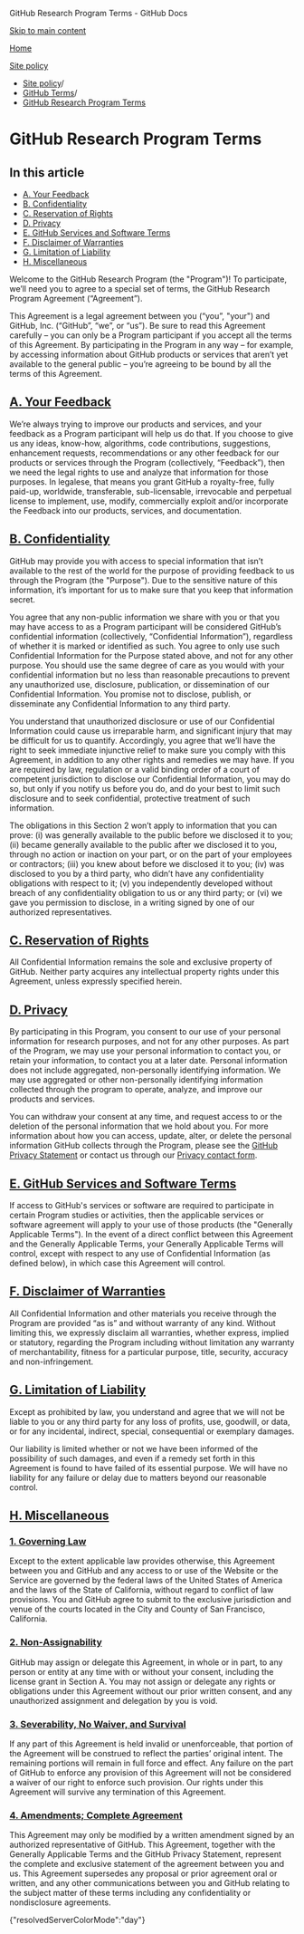 GitHub Research Program Terms - GitHub Docs

[Skip to main content](#main-content)

[Home](/ru)

[Site policy](/ru/site-policy)

* [Site policy](/ru/site-policy)/
* [GitHub Terms](/ru/site-policy/github-terms)/
* [GitHub Research Program Terms](/ru/site-policy/github-terms/github-research-program-terms)

GitHub Research Program Terms
==========

In this article
----------

* [A. Your Feedback](#a-your-feedback)
* [B. Confidentiality](#b-confidentiality)
* [C. Reservation of Rights](#c-reservation-of-rights)
* [D. Privacy](#d-privacy)
* [E. GitHub Services and Software Terms](#e-github-services-and-software-terms)
* [F. Disclaimer of Warranties](#f-disclaimer-of-warranties)
* [G. Limitation of Liability](#g-limitation-of-liability)
* [H. Miscellaneous](#h-miscellaneous)

Welcome to the GitHub Research Program (the "Program")! To participate, we’ll need you to agree to a special set of terms, the GitHub Research Program Agreement (“Agreement”).

This Agreement is a legal agreement between you (“you”, "your") and GitHub, Inc. (“GitHub”, “we”, or “us”). Be sure to read this Agreement carefully – you can only be a Program participant if you accept all the terms of this Agreement. By participating in the Program in any way – for example, by accessing information about GitHub products or services that aren’t yet available to the general public – you’re agreeing to be bound by all the terms of this Agreement.

[A. Your Feedback](#a-your-feedback)
----------

We’re always trying to improve our products and services, and your feedback as a Program participant will help us do that. If you choose to give us any ideas, know-how, algorithms, code contributions, suggestions, enhancement requests, recommendations or any other feedback for our products or services through the Program (collectively, “Feedback”), then we need the legal rights to use and analyze that information for those purposes. In legalese, that means you grant GitHub a royalty-free, fully paid-up, worldwide, transferable, sub-licensable, irrevocable and perpetual license to implement, use, modify, commercially exploit and/or incorporate the Feedback into our products, services, and documentation.

[B. Confidentiality](#b-confidentiality)
----------

GitHub may provide you with access to special information that isn’t available to the rest of the world for the purpose of providing feedback to us through the Program (the "Purpose"). Due to the sensitive nature of this information, it’s important for us to make sure that you keep that information secret.

You agree that any non-public information we share with you or that you may have access to as a Program participant will be considered GitHub’s confidential information (collectively, “Confidential Information”), regardless of whether it is marked or identified as such. You agree to only use such Confidential Information for the Purpose stated above, and not for any other purpose. You should use the same degree of care as you would with your confidential information but no less than reasonable precautions to prevent any unauthorized use, disclosure, publication, or dissemination of our Confidential Information. You promise not to disclose, publish, or disseminate any Confidential Information to any third party.

You understand that unauthorized disclosure or use of our Confidential Information could cause us irreparable harm, and significant injury that may be difficult for us to quantify. Accordingly, you agree that we’ll have the right to seek immediate injunctive relief to make sure you comply with this Agreement, in addition to any other rights and remedies we may have. If you are required by law, regulation or a valid binding order of a court of competent jurisdiction to disclose our Confidential Information, you may do so, but only if you notify us before you do, and do your best to limit such disclosure and to seek confidential, protective treatment of such information.

The obligations in this Section 2 won’t apply to information that you can prove: (i) was generally available to the public before we disclosed it to you; (ii) became generally available to the public after we disclosed it to you, through no action or inaction on your part, or on the part of your employees or contractors; (iii) you knew about before we disclosed it to you; (iv) was disclosed to you by a third party, who didn’t have any confidentiality obligations with respect to it; (v) you independently developed without breach of any confidentiality obligation to us or any third party; or (vi) we gave you permission to disclose, in a writing signed by one of our authorized representatives.

[C. Reservation of Rights](#c-reservation-of-rights)
----------

All Confidential Information remains the sole and exclusive property of GitHub. Neither party acquires any intellectual property rights under this Agreement, unless expressly specified herein.

[D. Privacy](#d-privacy)
----------

By participating in this Program, you consent to our use of your personal information for research purposes, and not for any other purposes. As part of the Program, we may use your personal information to contact you, or retain your information, to contact you at a later date. Personal information does not include aggregated, non-personally identifying information. We may use aggregated or other non-personally identifying information collected through the program to operate, analyze, and improve our products and services.

You can withdraw your consent at any time, and request access to or the deletion of the personal information that we hold about you. For more information about how you can access, update, alter, or delete the personal information GitHub collects through the Program, please see the [GitHub Privacy Statement](/ru/site-policy/privacy-policies/github-privacy-statement) or contact us through our [Privacy contact form](https://github.com/contact/privacy).

[E. GitHub Services and Software Terms](#e-github-services-and-software-terms)
----------

If access to GitHub's services or software are required to participate in certain Program studies or activities, then the applicable services or software agreement will apply to your use of those products (the "Generally Applicable Terms"). In the event of a direct conflict between this Agreement and the Generally Applicable Terms, your Generally Applicable Terms will control, except with respect to any use of Confidential Information (as defined below), in which case this Agreement will control.

[F. Disclaimer of Warranties](#f-disclaimer-of-warranties)
----------

All Confidential Information and other materials you receive through the Program are provided “as is” and without warranty of any kind. Without limiting this, we expressly disclaim all warranties, whether express, implied or statutory, regarding the Program including without limitation any warranty of merchantability, fitness for a particular purpose, title, security, accuracy and non-infringement.

[G. Limitation of Liability](#g-limitation-of-liability)
----------

Except as prohibited by law, you understand and agree that we will not be liable to you or any third party for any loss of profits, use, goodwill, or data, or for any incidental, indirect, special, consequential or exemplary damages.

Our liability is limited whether or not we have been informed of the possibility of such damages, and even if a remedy set forth in this Agreement is found to have failed of its essential purpose. We will have no liability for any failure or delay due to matters beyond our reasonable control.

[H. Miscellaneous](#h-miscellaneous)
----------

### [1. Governing Law](#1-governing-law) ###

Except to the extent applicable law provides otherwise, this Agreement between you and GitHub and any access to or use of the Website or the Service are governed by the federal laws of the United States of America and the laws of the State of California, without regard to conflict of law provisions. You and GitHub agree to submit to the exclusive jurisdiction and venue of the courts located in the City and County of San Francisco, California.

### [2. Non-Assignability](#2-non-assignability) ###

GitHub may assign or delegate this Agreement, in whole or in part, to any person or entity at any time with or without your consent, including the license grant in Section A. You may not assign or delegate any rights or obligations under this Agreement without our prior written consent, and any unauthorized assignment and delegation by you is void.

### [3. Severability, No Waiver, and Survival](#3-severability-no-waiver-and-survival) ###

If any part of this Agreement is held invalid or unenforceable, that portion of the Agreement will be construed to reflect the parties’ original intent. The remaining portions will remain in full force and effect. Any failure on the part of GitHub to enforce any provision of this Agreement will not be considered a waiver of our right to enforce such provision. Our rights under this Agreement will survive any termination of this Agreement.

### [4. Amendments; Complete Agreement](#4-amendments-complete-agreement) ###

This Agreement may only be modified by a written amendment signed by an authorized representative of GitHub. This Agreement, together with the Generally Applicable Terms and the GitHub Privacy Statement, represent the complete and exclusive statement of the agreement between you and us. This Agreement supersedes any proposal or prior agreement oral or written, and any other communications between you and GitHub relating to the subject matter of these terms including any confidentiality or nondisclosure agreements.

{"resolvedServerColorMode":"day"}
